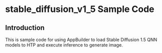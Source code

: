 # stable_diffusion_v1_5 Sample Code

## Introduction
This is sample code for using AppBuilder to load Stable Diffusion 1.5 QNN models to HTP and execute inference to generate image. 
